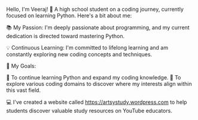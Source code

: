 Hello, I'm Veeraj! 👋
A high school student on a coding journey, currently focused on learning Python. Here's a bit about me:

📚 My Passion: I'm deeply passionate about programming, and my current dedication is directed toward mastering Python.

💡 Continuous Learning: I'm committed to lifelong learning and am constantly exploring new coding concepts and techniques.

🌟 My Goals:

🌠 To continue learning Python and expand my coding knowledge.
🚀 To explore various coding domains to discover where my interests align within this vast field.

💻 I've created a website called https://artsystudy.wordpress.com to help students discover valuable study resources on YouTube educators.

